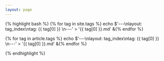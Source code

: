 ```yaml
---
layout: page
---
```


{% highlight bash %}
{% for tag in site.tags %}
  echo $'---\nlayout: tag_index\ntag: {{ tag[0] }} \n---' > '{{ tag[0] }}.md' &{% endfor %}

{% for tag in article.tags %}
  echo $'---\nlayout: tag_index\ntag: {{ tag[0] }} \n---' > '{{ tag[0] }}.md' &{% endfor %}


{% endhighlight %}
